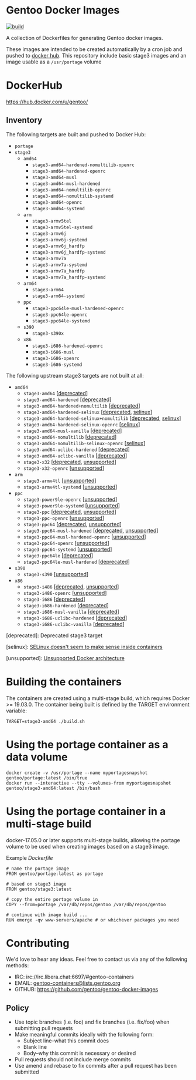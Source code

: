 # Gentoo Docker Images

[![build](https://github.com/gentoo/gentoo-docker-images/workflows/build/badge.svg)](https://github.com/gentoo/gentoo-docker-images/actions?workflow=build)

A collection of Dockerfiles for generating Gentoo docker images.

These images are intended to be created automatically by
a cron job and pushed to [docker hub](https://hub.docker.com/u/gentoo/).
This repository include basic stage3 images and an image usable as a `/usr/portage` volume

# DockerHub

https://hub.docker.com/u/gentoo/

## Inventory

The following targets are built and pushed to Docker Hub:
 * `portage`
 * `stage3`
   * `amd64`
     * `stage3-amd64-hardened-nomultilib-openrc`
     * `stage3-amd64-hardened-openrc`
     * `stage3-amd64-musl`
     * `stage3-amd64-musl-hardened`
     * `stage3-amd64-nomultilib-openrc`
     * `stage3-amd64-nomultilib-systemd`
     * `stage3-amd64-openrc`
     * `stage3-amd64-systemd`
   * `arm`
     * `stage3-armv5tel`
     * `stage3-armv5tel-systemd`
     * `stage3-armv6j`
     * `stage3-armv6j-systemd`
     * `stage3-armv6j_hardfp`
     * `stage3-armv6j_hardfp-systemd`
     * `stage3-armv7a`
     * `stage3-armv7a-systemd`
     * `stage3-armv7a_hardfp`
     * `stage3-armv7a_hardfp-systemd`
   * `arm64`
     * `stage3-arm64`
     * `stage3-arm64-systemd`
   * `ppc`
     * `stage3-ppc64le-musl-hardened-openrc`
     * `stage3-ppc64le-openrc`
     * `stage3-ppc64le-systemd`
   * `s390`
     * `stage3-s390x`
   * `x86`
     * `stage3-i686-hardened-openrc`
     * `stage3-i686-musl`
     * `stage3-i686-openrc`
     * `stage3-i686-systemd`

The following upstream stage3 targets are not built at all:
 * `amd64`
   * `stage3-amd64` [[deprecated](#deprecated)]
   * `stage3-amd64-hardened` [[deprecated](#deprecated)]
   * `stage3-amd64-hardened+nomultilib` [[deprecated](#deprecated)]
   * `stage3-amd64-hardened-selinux` [[deprecated](#deprecated), [selinux](#selinux)]
   * `stage3-amd64-hardened-selinux+nomultilib` [[deprecated](#deprecated), [selinux](#selinux)]
   * `stage3-amd64-hardened-selinux-openrc` [[selinux](#selinux)]
   * `stage3-amd64-musl-vanilla` [[deprecated](#deprecated)]
   * `stage3-amd64-nomultilib` [[deprecated](#deprecated)]
   * `stage3-amd64-nomultilib-selinux-openrc` [[selinux](#selinux)]
   * `stage3-amd64-uclibc-hardened` [[deprecated](#deprecated)]
   * `stage3-amd64-uclibc-vanilla` [[deprecated](#deprecated)]
   * `stage3-x32` [[deprecated](#deprecated), [unsupported](#unsupported)]
   * `stage3-x32-openrc` [[unsupported](#unsupported)]
 * `arm`
   * `stage3-armv4tl` [[unsupported](#unsupported)]
   * `stage3-armv4tl-systemd` [[unsupported](#unsupported)]
 * `ppc`
   * `stage3-power9le-openrc` [[unsupported](#unsupported)]
   * `stage3-power9le-systemd` [[unsupported](#unsupported)]
   * `stage3-ppc` [[deprecated](#deprecated), [unsupported](#unsupported)]
   * `stage3-ppc-openrc` [[unsupported](#unsupported)]
   * `stage3-ppc64` [[deprecated](#deprecated), [unsupported](#unsupported)]
   * `stage3-ppc64-musl-hardened` [[deprecated](#deprecated), [unsupported](#unsupported)]
   * `stage3-ppc64-musl-hardened-openrc` [[unsupported](#unsupported)]
   * `stage3-ppc64-openrc` [[unsupported](#unsupported)]
   * `stage3-ppc64-systemd` [[unsupported](#unsupported)]
   * `stage3-ppc64le` [[deprecated](#deprecated)]
   * `stage3-ppc64le-musl-hardened` [[deprecated](#deprecated)]
 * `s390`
   * `stage3-s390` [[unsupported](#unsupported)]
 * `x86`
   * `stage3-i486` [[deprecated](#deprecated), [unsupported](#unsupported)]
   * `stage3-i486-openrc` [[unsupported](#unsupported)]
   * `stage3-i686` [[deprecated](#deprecated)]
   * `stage3-i686-hardened` [[deprecated](#deprecated)]
   * `stage3-i686-musl-vanilla` [[deprecated](#deprecated)]
   * `stage3-i686-uclibc-hardened` [[deprecated](#deprecated)]
   * `stage3-i686-uclibc-vanilla` [[deprecated](#deprecated)]

<a name="deprecated">[deprecated]</a>: Deprecated stage3 target

<a name="selinux">[selinux]</a>: [SELinux doesn't seem to make sense inside containers](https://serverfault.com/q/757606/)

<a name="unsupported">[unsupported]</a>: [Unsupported Docker architecture](https://github.com/docker-library/official-images#architectures-other-than-amd64)

# Building the containers

The containers are created using a multi-stage build, which requires Docker >= 19.03.0.
The container being built is defined by the TARGET environment variable:

`` TARGET=stage3-amd64 ./build.sh ``

# Using the portage container as a data volume

```
docker create -v /usr/portage --name myportagesnapshot gentoo/portage:latest /bin/true
docker run --interactive --tty --volumes-from myportagesnapshot gentoo/stage3-amd64:latest /bin/bash
```

# Using the portage container in a multi-stage build

docker-17.05.0 or later supports multi-stage builds, allowing the portage volume to be used when creating images based on a stage3 image.

Example _Dockerfile_

```
# name the portage image
FROM gentoo/portage:latest as portage

# based on stage3 image
FROM gentoo/stage3:latest

# copy the entire portage volume in
COPY --from=portage /var/db/repos/gentoo /var/db/repos/gentoo

# continue with image build ...
RUN emerge -qv www-servers/apache # or whichever packages you need
```


# Contributing

We'd love to hear any ideas.  Feel free to contact us via any of the following
methods:

* IRC: irc://irc.libera.chat:6697/#gentoo-containers
* EMAIL: gentoo-containers@lists.gentoo.org
* GITHUB: https://github.com/gentoo/gentoo-docker-images

## Policy

* Use topic branches (i.e. foo) and fix branches (i.e. fix/foo) when submitting
  pull requests
* Make meaningful commits ideally with the following form:
  * Subject line–what this commit does
  * Blank line
  * Body–why this commit is necessary or desired
* Pull requests should not include merge commits
* Use amend and rebase to fix commits after a pull request has been submitted
